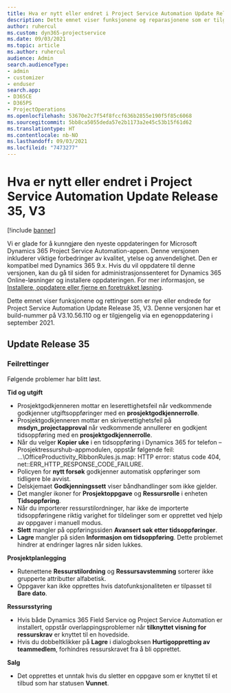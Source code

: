 ```yaml
---
title: Hva er nytt eller endret i Project Service Automation Update Release 35, V3
description: Dette emnet viser funksjonene og reparasjonene som er tilgjengelige i Microsoft Dynamics 365 Project Service Automation-oppdateringsutgivelsen 35, V3.
author: ruhercul
ms.custom: dyn365-projectservice
ms.date: 09/03/2021
ms.topic: article
ms.author: ruhercul
audience: Admin
search.audienceType:
- admin
- customizer
- enduser
search.app:
- D365CE
- D365PS
- ProjectOperations
ms.openlocfilehash: 53670e2c7f54f8fccf636b2855e190f5f85c6068
ms.sourcegitcommit: 5bb8ca5055deda57e2b1173a2e45c53b15f61d62
ms.translationtype: HT
ms.contentlocale: nb-NO
ms.lasthandoff: 09/03/2021
ms.locfileid: "7473277"
---
```

# <a name="whats-new-or-changed-in-project-service-automation-update-release-35-v3"></a>Hva er nytt eller endret i Project Service Automation Update Release 35, V3

[!include [banner](../includes/psa-now-project-operations.md)]

Vi er glade for å kunngjøre den nyeste oppdateringen for Microsoft Dynamics 365 Project Service Automation-appen. Denne versjonen inkluderer viktige forbedringer av kvalitet, ytelse og anvendelighet. Den er kompatibel med Dynamics 365 9.x. Hvis du vil oppdatere til denne versjonen, kan du gå til siden for administrasjonssenteret for Dynamics 365 Online-løsninger og installere oppdateringen. For mer informasjon, se [Installere, oppdatere eller fjerne en foretrukket løsning](/power-platform/admin/install-remove-preferred-solution).

Dette emnet viser funksjonene og rettinger som er nye eller endrede for Project Service Automation Update Release 35, V3. Denne versjonen har et build-nummer på V3.10.56.110 og er tilgjengelig via en egenoppdatering i september 2021.

## <a name="update-release-35"></a>Update Release 35

### <a name="bug-fixes"></a>Feilrettinger

Følgende problemer har blitt løst.

**Tid og utgift**

- Prosjektgodkjenneren mottar en leserettighetsfeil når vedkommende godkjenner utgiftsoppføringer med en **prosjektgodkjennerrolle**.
- Prosjektgodkjenneren mottar en skriverettighetsfeil på **msdyn_projectapproval** når vedkommende annullerer en godkjent tidsoppføring med en **prosjektgodkjennerrolle**.
- Når du velger **Kopier uke** i en tidsoppføring i Dynamics 365 for telefon – Prosjektressurshub-appmodulen, oppstår følgende feil: ...\OfficeProductivity_RibbonRules.js.map: HTTP error: status code 404, net::ERR_HTTP_RESPONSE_CODE_FAILURE.
- Policyen for **nytt forsøk** godkjenner automatisk oppføringer som tidligere ble avvist.
- Delskjemaet **Godkjenningssett** viser båndhandlinger som ikke gjelder.
- Det mangler ikoner for **Prosjektoppgave** og **Ressursrolle** i enheten **Tidsoppføring**.
- Når du importerer ressurstilordninger, har ikke de importerte tidsoppføringene riktig varighet for tildelinger som er opprettet ved hjelp av oppgaver i manuell modus.
- **Slett** mangler på oppføringssiden **Avansert søk etter tidsoppføringer**.
- **Lagre** mangler på siden **Informasjon om tidsoppføring**. Dette problemet hindrer at endringer lagres når siden lukkes.

**Prosjektplanlegging**

- Rutenettene **Ressurstilordning** og **Ressursavstemming** sorterer ikke grupperte attributter alfabetisk.
- Oppgaver kan ikke opprettes hvis datofunksjonaliteten er tilpasset til **Bare dato**.

**Ressursstyring**

- Hvis både Dynamics 365 Field Service og Project Service Automation er installert, oppstår overlappingsproblemer når **tilknyttet visning for ressurskrav** er knyttet til en hovedside.
- Hvis du dobbeltklikker på **Lagre** i dialogboksen **Hurtigoppretting av teammedlem**, forhindres ressurskravet fra å bli opprettet.

**Salg**

- Det opprettes et unntak hvis du sletter en oppgave som er knyttet til et tilbud som har statusen **Vunnet**.
